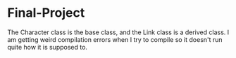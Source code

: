 # Final-Project
The Character class is the base class, and the Link class is a derived class. I am getting weird compilation errors when I
try to compile so it doesn't run quite how it is supposed to.
